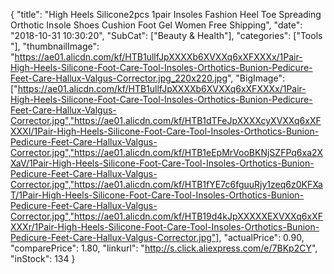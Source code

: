{
	"title": "High Heels Silicone2pcs 1pair   Insoles Fashion Heel Toe Spreading Orthotic Insole Shoes Cushion Foot Gel Women Free Shipping",
	"date": "2018-10-31 10:30:20",
	"SubCat": ["Beauty & Health"],
	"categories": ["Tools "],
	"thumbnailImage": "https://ae01.alicdn.com/kf/HTB1ullfJpXXXXb6XVXXq6xXFXXXx/1Pair-High-Heels-Silicone-Foot-Care-Tool-Insoles-Orthotics-Bunion-Pedicure-Feet-Care-Hallux-Valgus-Corrector.jpg_220x220.jpg",
	"BigImage": ["https://ae01.alicdn.com/kf/HTB1ullfJpXXXXb6XVXXq6xXFXXXx/1Pair-High-Heels-Silicone-Foot-Care-Tool-Insoles-Orthotics-Bunion-Pedicure-Feet-Care-Hallux-Valgus-Corrector.jpg","https://ae01.alicdn.com/kf/HTB1dTFeJpXXXXcyXVXXq6xXFXXXI/1Pair-High-Heels-Silicone-Foot-Care-Tool-Insoles-Orthotics-Bunion-Pedicure-Feet-Care-Hallux-Valgus-Corrector.jpg","https://ae01.alicdn.com/kf/HTB1eEpMrVooBKNjSZFPq6xa2XXaV/1Pair-High-Heels-Silicone-Foot-Care-Tool-Insoles-Orthotics-Bunion-Pedicure-Feet-Care-Hallux-Valgus-Corrector.jpg","https://ae01.alicdn.com/kf/HTB1fYE7c6fguuRjy1zeq6z0KFXaT/1Pair-High-Heels-Silicone-Foot-Care-Tool-Insoles-Orthotics-Bunion-Pedicure-Feet-Care-Hallux-Valgus-Corrector.jpg","https://ae01.alicdn.com/kf/HTB19d4kJpXXXXXEXVXXq6xXFXXXr/1Pair-High-Heels-Silicone-Foot-Care-Tool-Insoles-Orthotics-Bunion-Pedicure-Feet-Care-Hallux-Valgus-Corrector.jpg"],
	"actualPrice": 0.90,
	"comparePrice": 1.80,
	"linkurl": "http://s.click.aliexpress.com/e/7BKp2CY",
	"inStock": 134
}
